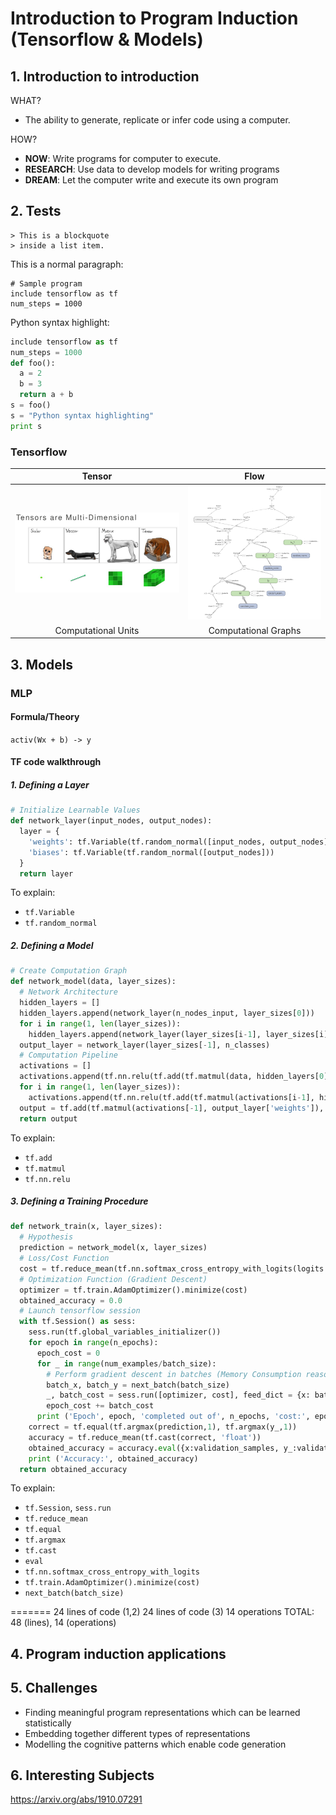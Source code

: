 # Introduction to Program Induction (Tensorflow & Models)

## 1. Introduction to introduction

WHAT?

- The ability to generate, replicate or infer code using a computer.

HOW?

- **NOW**: Write programs for computer to execute.
- **RESEARCH**: Use data to develop models for writing programs
- **DREAM**: Let the computer write and execute its own program

## 2. Tests

	> This is a blockquote
	> inside a list item.
	
<p>This is a normal paragraph:</p>

<pre><code># Sample program
include tensorflow as tf
num_steps = 1000
</code></pre>

Python syntax highlight:

```python
include tensorflow as tf
num_steps = 1000
def foo():
  a = 2
  b = 3
  return a + b
s = foo()
s = "Python syntax highlighting"
print s
```

### Tensorflow

|Tensor|Flow|
|:----:|:--:|
|![tensor](https://raw.githubusercontent.com/perticascatalin/ImageOfAlgorithm/master/misc/images/tensor.png)|![flow](https://raw.githubusercontent.com/perticascatalin/ImageOfAlgorithm/master/misc/images/flow.png)|
|Computational Units|Computational Graphs|

## 3. Models

### MLP

#### Formula/Theory

`activ(Wx + b) -> y`

#### TF code walkthrough

##### 1. Defining a Layer

```python
# Initialize Learnable Values
def network_layer(input_nodes, output_nodes):
  layer = {
    'weights': tf.Variable(tf.random_normal([input_nodes, output_nodes])),
    'biases': tf.Variable(tf.random_normal([output_nodes]))
  }
  return layer
```

To explain:

- `tf.Variable`
- `tf.random_normal`

##### 2. Defining a Model

```python
# Create Computation Graph
def network_model(data, layer_sizes):
  # Network Architecture
  hidden_layers = []
  hidden_layers.append(network_layer(n_nodes_input, layer_sizes[0]))
  for i in range(1, len(layer_sizes)):
    hidden_layers.append(network_layer(layer_sizes[i-1], layer_sizes[i]))
  output_layer = network_layer(layer_sizes[-1], n_classes)
  # Computation Pipeline
  activations = []
  activations.append(tf.nn.relu(tf.add(tf.matmul(data, hidden_layers[0]['weights']), hidden_layers[0]['biases'])))
  for i in range(1, len(layer_sizes)):
    activations.append(tf.nn.relu(tf.add(tf.matmul(activations[i-1], hidden_layers[i]['weights']), hidden_layers[i]['biases'])))
  output = tf.add(tf.matmul(activations[-1], output_layer['weights']), output_layer['biases'])
  return output
```

To explain:

- `tf.add`
- `tf.matmul`
- `tf.nn.relu`

##### 3. Defining a Training Procedure

```python
def network_train(x, layer_sizes):
  # Hypothesis
  prediction = network_model(x, layer_sizes)
  # Loss/Cost Function
  cost = tf.reduce_mean(tf.nn.softmax_cross_entropy_with_logits(logits = prediction, labels = y_))
  # Optimization Function (Gradient Descent)
  optimizer = tf.train.AdamOptimizer().minimize(cost)
  obtained_accuracy = 0.0
  # Launch tensorflow session
  with tf.Session() as sess:
    sess.run(tf.global_variables_initializer())
    for epoch in range(n_epochs):
      epoch_cost = 0
      for _ in range(num_examples/batch_size):
        # Perform gradient descent in batches (Memory Consumption reasons)
        batch_x, batch_y = next_batch(batch_size)
        _, batch_cost = sess.run([optimizer, cost], feed_dict = {x: batch_x, y_: batch_y})
        epoch_cost += batch_cost
      print ('Epoch', epoch, 'completed out of', n_epochs, 'cost:', epoch_cost)
    correct = tf.equal(tf.argmax(prediction,1), tf.argmax(y_,1))
    accuracy = tf.reduce_mean(tf.cast(correct, 'float'))
    obtained_accuracy = accuracy.eval({x:validation_samples, y_:validation_labels})
    print ('Accuracy:', obtained_accuracy)
  return obtained_accuracy
```

To explain:

- `tf.Session`, `sess.run`
- `tf.reduce_mean`
- `tf.equal`
- `tf.argmax`
- `tf.cast`
- `eval`
- `tf.nn.softmax_cross_entropy_with_logits`
- `tf.train.AdamOptimizer().minimize(cost)`
- `next_batch(batch_size)`

=======
24 lines of code (1,2)
24 lines of code (3)
14 operations
TOTAL: 48 (lines), 14 (operations)


## 4. Program induction applications

## 5. Challenges

- Finding meaningful program representations which can be
learned statistically
- Embedding together different types of representations
- Modelling the cognitive patterns which enable code
generation

## 6. Interesting Subjects

https://arxiv.org/abs/1910.07291